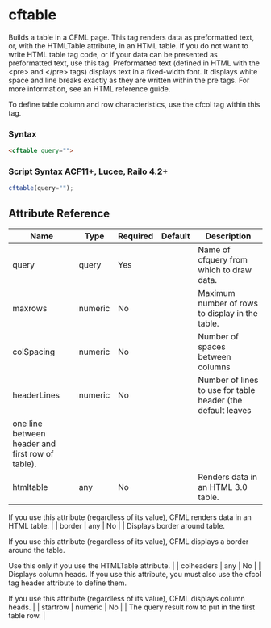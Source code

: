 # cftable

Builds a table in a CFML page. This tag renders data as preformatted text, or, with the HTMLTable attribute, in an HTML table. If you do not want to write HTML table tag code, or if your data can be presented as preformatted text, use this tag. Preformatted text (defined in HTML with the &lt;pre&gt; and &lt;/pre&gt; tags) displays text in a fixed-width font. It displays white space and line breaks exactly as they are written within the pre tags. For more information, see an HTML reference guide.

 To define table column and row characteristics, use the cfcol tag within this tag.

### Syntax

```html
<cftable query="">
```

### Script Syntax ACF11+, Lucee, Railo 4.2+

```javascript
cftable(query="");
```

## Attribute Reference

| Name | Type | Required | Default | Description |
| --- | --- | --- | --- | --- |
| query | query | Yes |  | Name of cfquery from which to draw data. |
| maxrows | numeric | No |  | Maximum number of rows to display in the table. |
| colSpacing | numeric | No |  | Number of spaces between columns |
| headerLines | numeric | No |  | Number of lines to use for table header (the default leaves
 one line between header and first row of table). |
| htmltable | any | No |  | Renders data in an HTML 3.0 table.

 If you use this attribute (regardless of its value),
 CFML renders data in an HTML table. |
| border | any | No |  | Displays border around table.

 If you use this attribute (regardless of its value),
 CFML displays a border around the table.

 Use this only if you use the HTMLTable attribute. |
| colheaders | any | No |  | Displays column heads. If you use this attribute, you must
 also use the cfcol tag header attribute to define them.

 If you use this attribute (regardless of its value),
 CFML displays column heads. |
| startrow | numeric | No |  | The query result row to put in the first table row. |
